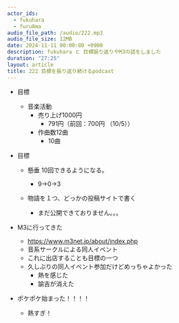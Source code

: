 ```yaml
---
actor_ids:
  - fukuhara
  - furu8ma
audio_file_path: /audio/222.mp3
audio_file_size: 12MB
date: 2024-11-11 00:00:00 +0900
description: fukuhara と 目標振り返りやM3の話をしました
duration: "27:25"
layout: article
title: 222 目標を振り返り続けるpodcast
---
```


- 目標
    - 音楽活動
        - 売り上げ1000円
            - 791円（前回：700円 （10/5））
        - 作曲数12曲
            - 10曲

- 目標
    - 懸垂 10回できるようになる。
        - 9→0→3 
                
    - 物語を１つ、どっかの投稿サイトで書く
        - まだ公開できておりません。。。

- M3に行ってきた
    - https://www.m3net.jp/about/index.php
    - 音系サークルによる同人イベント
    - これに出店することも目標の一つ
    - 久しぶりの同人イベント参加だけどめっちゃよかった
        - 熱を感じた
        - 諭吉が消えた


- ポケポケ始まった！！！！
    - 熱すぎ！
